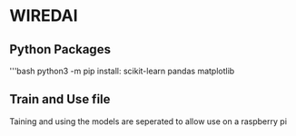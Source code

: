 # WIREDAI

## Python Packages
'''bash
python3 -m pip install:
scikit-learn
pandas
matplotlib

## Train and Use file
Taining and using the models are seperated to allow use on a raspberry pi
